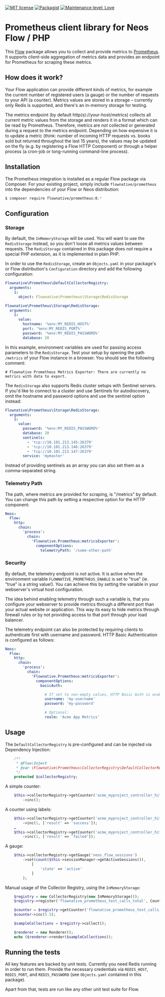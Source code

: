 [![MIT license](http://img.shields.io/badge/license-MIT-brightgreen.svg)](http://opensource.org/licenses/MIT)
[![Packagist](https://img.shields.io/packagist/v/flownative/prometheus.svg)](https://packagist.org/packages/flownative/prometheus)
[![Maintenance level: Love](https://img.shields.io/badge/maintenance-%E2%99%A1%E2%99%A1%E2%99%A1-ff69b4.svg)](https://www.flownative.com/en/products/open-source.html)

# Prometheus client library for Neos Flow / PHP

This [Flow](https://flow.neos.io) package allows you to collect and provide metrics to [Prometheus](https://www.prometheus.io). 
It supports client-side aggregation of metrics data and provides an endpoint for Prometheus for scraping these metrics.  

## How does it work?

Your Flow application can provide different kinds of metrics, for example the current number of registered users (a gauge) or 
the number of requests to your API (a counter). Metrics values are stored in a storage – currently only Redis is supported, and
there's an in-memory storage for testing.

The metrics endpoint (by default http(s)://your-host/metrics) collects all current metric values from the storage
and renders it in a format which can be read by Prometheus. Therefore, metrics are _not_ collected or generated during a request
to the metrics endpoint. Depending on how expensive it is to update a metric (think: number of incoming HTTP requests vs. books 
sold but returned throughout the last 15 years), the values may be updated on the fly (e.g. by registering a Flow HTTP Component)
or through a helper process (a cron-job or long-running command-line process).

## Installation

The Prometheus integration is installed as a regular Flow package via Composer. For your existing project, simply include 
`flownative/prometheus` into the dependencies of your Flow or Neos distribution:

```bash
$ composer require flownative/prometheus:0.*
```

## Configuration

### Storage

By default, the `InMemoryStorage` will be used. You will want to use the `RedisStorage` instead, so you don't loose all metrics
values between requests. The `RedisStorage` contained in this package does *not* require a special PHP extension, as it is implemented
in plain PHP.

In order to use the `RedisStorage`, create an `Objects.yaml` in your package's or Flow distribution's `Configuration` directory
and add the following configuration:

```yaml
Flownative\Prometheus\DefaultCollectorRegistry:
  arguments:
    1:
      object: Flownative\Prometheus\Storage\RedisStorage

Flownative\Prometheus\Storage\RedisStorage:
  arguments:
    1:
      value:
        hostname: '%env:MY_REDIS_HOST%'
        port: '%env:MY_REDIS_PORT%'
        password: '%env:MY_REDIS_PASSWORD%'
        database: 20
```

In this example, environment variables are used for passing access parameters to the `RedisStorage`. Test your setup by opening the 
path `/metrics` of your Flow instance in a browser. You should see the following comment:

```
# Flownative Prometheus Metrics Exporter: There are currently no metrics with data to export.
```

The `RedisStorage` also supports Redis cluster setups with Sentinel servers. If you'd like to connect to a cluster and use Sentinels
for autodiscovery, omit the hostname and password options and use the sentinel option instead:

```yaml
Flownative\Prometheus\Storage\RedisStorage:
  arguments:
    1:
      value:
        password: '%env:MY_REDIS_PASSWORD%'
        database: 20
        sentinels:
          - 'tcp://10.101.213.145:26379'
          - 'tcp://10.101.213.146:26379'
          - 'tcp://10.101.213.147:26379'
        service: 'mymaster'
```

Instead of providing sentinels as an array you can also set them as a comma-separated string.

### Telemetry Path

The path, where metrics are provided for scraping, is "/metrics" by default. You can change this path by setting a respective
option for the HTTP component:

```yaml
Neos:
  Flow:
    http:
      chain:
        'process':
          chain:
            'Flownative.Prometheus:metricsExporter':
              componentOptions:
                telemetryPath: '/some-other-path'
```

### Security

By default, the telemetry endpoint is *not* active. It is active when the environment variable `FLOWNATIVE_PROMETHEUS_ENABLE` is set to "true" (ie. "true" is a string value!).
You can achieve this by setting the variable in your webserver's virtual host configuration.

The idea behind enabling telemetry through such a variable is, that you configure your webserver to provide metrics through a different port than your actual website or application.
This way its easy to hide metrics through firewall rules or by not providing access to that port through your load balancer. 

The telemetry endpoint can also be protected by requiring clients to authenticate first with username and password. HTTP Basic Authentication is configured as follows:

```yaml
Neos:
  Flow:
    http:
      chain:
        'process':
          chain:
            'Flownative.Prometheus:metricsExporter':
              componentOptions:
                basicAuth:

                  # If set to non-empty values, HTTP Basic Auth is enabled:
                  username: 'my-username'
                  password: 'my-password'

                  # Optional:
                  realm: 'Acme App Metrics'
```

## Usage

The `DefaultCollectorRegistry` is pre-configured and can be injected via Dependency Injection:

```php
    /**
     * @Flow\Inject
     * @var \Flownative\Prometheus\CollectorRegistry\DefaultCollectorRegistry
     */
    protected $collectorRegistry;
```

A simple counter:

```php
    $this->collectorRegistry->getCounter('acme_myproject_controller_hits_total')
        ->inc();   
```

A counter using labels:

```php
    $this->collectorRegistry->getCounter('acme_myproject_controller_hits_total')
        ->inc(1, ['result' => 'success']);   
    …
    $this->collectorRegistry->getCounter('acme_myproject_controller_hits_total')
        ->inc(1, ['result' => 'failed']);   
```

A gauge:

```php
    $this->collectorRegistry->getGauge('neos_flow_sessions')
        ->set(count($this->sessionManager->getActiveSessions()),
            [
                'state' => 'active'
            ]
        );
```

Manual usage of the Collector Registry, using the `InMemoryStorage`:

````php
    $registry = new CollectorRegistry(new InMemoryStorage());
    $registry->register('flownative_prometheus_test_calls_total', Counter::TYPE, 'a test call counter', ['tests', 'counter']);

    $counter = $registry->getCounter('flownative_prometheus_test_calls_total');
    $counter->inc(5.5);

    $sampleCollections = $registry->collect();

    $renderer = new Renderer();
    echo ($renderer->render($sampleCollections));
````

## Running the tests

All key features are backed by unit tests. Currently you need Redis running in order to run them. Provide
the necessary credentials via `REDIS_HOST`, `REDIS_PORT`, and `REDIS_PASSWORD` (see `Objects.yaml` contained
in this package).

Apart from that, tests are run like any other unit test suite for Flow.
